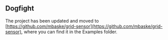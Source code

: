 ## Dogfight

The project has been updated and moved to [https://github.com/mbaske/grid-sensor](https://github.com/mbaske/grid-sensor), where you can find it in the Examples folder.
